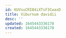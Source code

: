 ```yaml
---
id: KUVsuCRI84iXTsF3CwaxD
title: Viburnum davidii
desc: ''
updated: 1645443336178
created: 1645443336178
---
```


